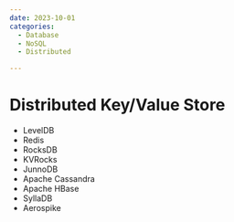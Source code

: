 ```yaml
---
date: 2023-10-01
categories:
  - Database
  - NoSQL
  - Distributed

---
```


# Distributed Key/Value Store
<!-- more -->
- LevelDB
- Redis
- RocksDB
- KVRocks
- JunnoDB
- Apache Cassandra
- Apache HBase
- SyllaDB
- Aerospike
